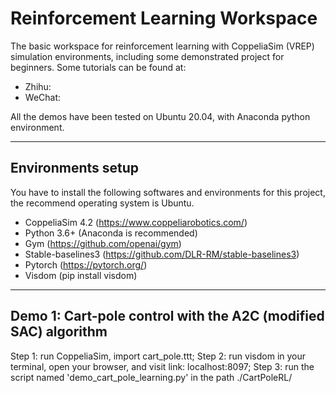 # Reinforcement Learning Workspace

The basic workspace for reinforcement learning with CoppeliaSim (VREP) simulation environments, including some demonstrated project for beginners.
Some tutorials can be found at:

- Zhihu:
- WeChat:

All the demos have been tested on Ubuntu 20.04, with Anaconda python environment.

---
## Environments setup

You have to install the following softwares and environments for this project, the recommend operating system is Ubuntu.
- CoppeliaSim 4.2 (https://www.coppeliarobotics.com/)
- Python 3.6+ (Anaconda is recommended)
- Gym (https://github.com/openai/gym)
- Stable-baselines3 (https://github.com/DLR-RM/stable-baselines3)
- Pytorch (https://pytorch.org/)
- Visdom (pip install visdom)


---
## Demo 1: Cart-pole control with the A2C (modified SAC) algorithm

Step 1: run CoppeliaSim, import cart_pole.ttt;
Step 2: run visdom in your terminal, open your browser, and visit link: localhost:8097;
Step 3: run the script named 'demo_cart_pole_learning.py' in the path ./CartPoleRL/
